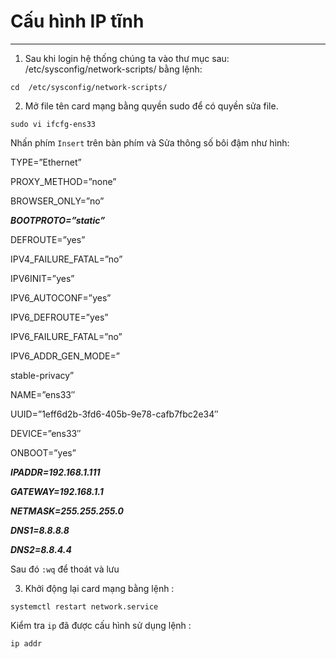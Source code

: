 # Cấu hình IP tĩnh
---

1. Sau khi login hệ thống chúng ta vào thư mục sau: /etc/sysconfig/network-scripts/  bằng lệnh:
```
cd  /etc/sysconfig/network-scripts/
```
2. Mở file tên card mạng bằng quyền sudo để có quyền sửa file.

```
sudo vi ifcfg-ens33
```

Nhấn phím `Insert` trên bàn phím và Sửa thông số bôi đậm như hình:

TYPE=”Ethernet”

PROXY_METHOD=”none”

BROWSER_ONLY=”no”

___BOOTPROTO=”static”___

DEFROUTE=”yes”

IPV4_FAILURE_FATAL=”no”

IPV6INIT=”yes”

IPV6_AUTOCONF=”yes”

IPV6_DEFROUTE=”yes”

IPV6_FAILURE_FATAL=”no”

IPV6_ADDR_GEN_MODE=”

stable-privacy”

NAME=”ens33″

UUID=”1eff6d2b-3fd6-405b-9e78-cafb7fbc2e34″

DEVICE=”ens33″

ONBOOT=”yes”

___IPADDR=192.168.1.111___

___GATEWAY=192.168.1.1___

___NETMASK=255.255.255.0___

___DNS1=8.8.8.8___

___DNS2=8.8.4.4___

Sau đó `:wq` để thoát và lưu

3. Khởi động lại card mạng bằng lệnh :
```
systemctl restart network.service
```

Kiểm tra `ip` đã được cấu hình sử dụng lệnh :
```
ip addr
```